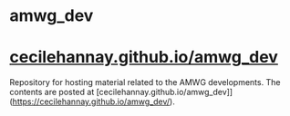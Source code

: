 
# amwg_dev
# [cecilehannay.github.io/amwg_dev](https://cecilehannay.github.io/amwg_dev/)


Repository for hosting material related to the AMWG developments. 
The contents are posted at [cecilehannay.github.io/amwg_dev]](https://cecilehannay.github.io/amwg_dev/).
